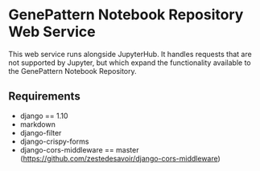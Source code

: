 # GenePattern Notebook Repository Web Service
This web service runs alongside JupyterHub. It handles requests that are not 
supported by Jupyter, but which expand the functionality available to the 
GenePattern Notebook Repository.

## Requirements
* django == 1.10
* markdown
* django-filter
* django-crispy-forms
* django-cors-middleware == master (https://github.com/zestedesavoir/django-cors-middleware)
